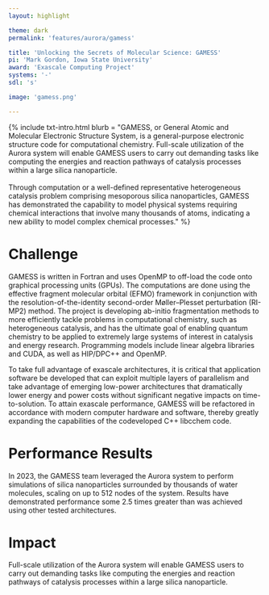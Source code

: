 ```yaml
---
layout: highlight

theme: dark
permalink: 'features/aurora/gamess'

title: 'Unlocking the Secrets of Molecular Science: GAMESS'
pi: 'Mark Gordon, Iowa State University'
award: 'Exascale Computing Project'
systems: '-'
sdl: 's'

image: 'gamess.png' 

---
```


{% include txt-intro.html 
    blurb = "GAMESS, or General Atomic and Molecular Electronic Structure System, is a general-purpose electronic structure code for computational chemistry. Full-scale utilization of the Aurora system will enable GAMESS users to carry out demanding tasks like computing the energies and reaction pathways of catalysis processes within a large silica nanoparticle.<br><br>Through computation or a well-defined representative heterogeneous catalysis problem comprising mesoporous silica nanoparticles, GAMESS has demonstrated the capability to model physical systems requiring chemical interactions that involve many thousands of atoms, indicating a new ability to model complex chemical processes."
%}



# Challenge
GAMESS is written in Fortran and uses OpenMP to off-load the code onto graphical processing units (GPUs). The computations are done using the effective fragment molecular orbital (EFMO) framework in conjunction with the resolution-of-the-identity second-order Møller–Plesset perturbation (RI-MP2) method. The project is developing ab-initio fragmentation methods to more efficiently tackle problems in computational chemistry, such as heterogeneous catalysis, and has the ultimate goal of enabling quantum chemistry to be applied to extremely large systems of interest in catalysis and energy research. Programming models include linear algebra libraries and CUDA, as well as HIP/DPC++ and OpenMP.

To take full advantage of exascale architectures, it is critical that application software be developed that can exploit multiple layers of parallelism and take advantage of emerging low-power architectures that dramatically lower energy and power costs without significant negative impacts on time-to-solution. To attain exascale performance, GAMESS will be refactored in accordance with modern computer hardware and software, thereby greatly expanding the capabilities of the codeveloped C++ libcchem code.

# Performance Results
In 2023, the GAMESS team leveraged the Aurora system to perform simulations of silica nanoparticles surrounded by thousands of water molecules, scaling on up to 512 nodes of the system. Results have demonstrated performance some 2.5 times greater than was achieved using other tested architectures.



# Impact
Full-scale utilization of the Aurora system will enable GAMESS users to carry out demanding tasks like computing the energies and reaction pathways of catalysis processes within a large silica nanoparticle.
